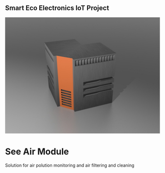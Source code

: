 ## Smart Eco Electronics IoT Project

![](See_Air_Hardware.jpeg)

# See Air Module
Solution for air polution monitoring and air filtering and cleaning  
